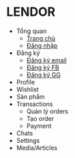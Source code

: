 # LENDOR

* Tổng quan
    * [Trang chủ](overview/home.md)
    * [Đăng nhập](overview/login.md)
* Đăng ký
    * [Đăng ký email](register/register-mail/register-mail.md)
    * [Đăng ký FB](register/register-FB/register-FB.md)
    * [Đăng ký GG](register/register-GG/register-GG.md)
* Profile
* Wishlist
* Sản phẩm
* Transactions
    * Quản lý orders
    * Tạo order
    * Payment
* Chats
* Settings
* Media/Articles

